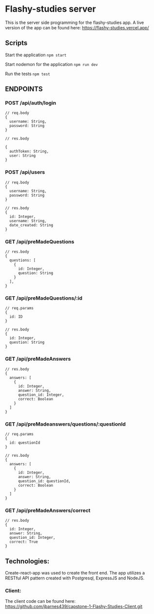 # Flashy-studies server
  This is the server side programming for the flashy-studies app.
  A live version of the app can be found here: https://flashy-studies.vercel.app/

## Scripts

Start the application `npm start`

Start nodemon for the application `npm run dev`

Run the tests `npm test`

## ENDPOINTS

### POST /api/auth/login
 
    // req.body
    {
      username: String,
      password: String
    }

    // res.body

    {
      authToken: String,
      user: String
    }
  

### POST /api/users

    // req.body
    {
      username: String,
      password: String
    }

    // res.body
    {
      id: Integer,
      username: String,
      date_created: String
    }


### GET /api/preMadeQuestions

    // res.body
    {
      questions: [
        {
          id: Integer,
          question: String
        }
      ],
    }


### GET /api/preMadeQuestions/:id

    // req.params
    {
      id: ID
    }

    // res.body
    {
      id: Integer,
      question: String
    }


### GET /api/preMadeAnswers

    // res.body
    {
      answers: [
        {
          id: Integer,
          answer: String,
          question_id: Integer,
          correct: Boolean
        }
      ]
    }


### GET /api/preMadeanswers/questions/:questionId
    // req.params
    {
      id: questionId
    }

    // res.body
    {
      answers: [
        {
          id: Integer,
          answer: String,
          question_id: questionId,
          correct: Boolean
        }
      ]
    }


### GET /api/preMadeAnswers/correct

    // res.body
    {
      id: Integer,
      answer: String,
      question_id: Integer,
      correct: True
    }


## Technologies:
  Create-react-app was used to create the front end. The app utilizes a RESTful API pattern created with Postgresql, ExpressJS and NodeJS.

### Client:
  The client code can be found here: https://github.com/jbarnes439/capstone-1-Flashy-Studies-Client.git